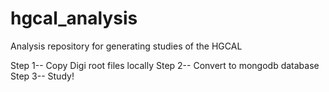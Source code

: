 # hgcal_analysis

Analysis repository for generating studies of the HGCAL

Step 1-- Copy Digi root files locally
Step 2-- Convert to mongodb database
Step 3-- Study!
